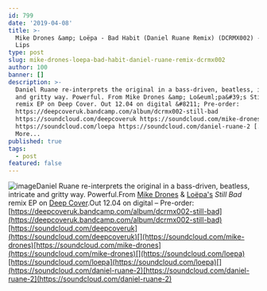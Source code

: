 ```yaml
---
id: 799
date: '2019-04-08'
title: >-
  Mike Drones &amp; Loëpa - Bad Habit (Daniel Ruane Remix) (DCRMX002) - Loose
  Lips
type: post
slug: mike-drones-loepa-bad-habit-daniel-ruane-remix-dcrmx002
author: 100
banner: []
description: >-
  Daniel Ruane re-interprets the original in a bass-driven, beatless, intricate
  and gritty way. Powerful. From Mike Drones &amp; Lo&euml;pa&#39;s Still Bad
  remix EP on Deep Cover. Out 12.04 on digital &#8211; Pre-order:
  https://deepcoveruk.bandcamp.com/album/dcrmx002-still-bad
  https://soundcloud.com/deepcoveruk https://soundcloud.com/mike-drones
  https://soundcloud.com/loepa https://soundcloud.com/daniel-ruane-2 [...]Read
  More...
published: true
tags:
  - post
featured: false
---
```

![image](../undefined)Daniel Ruane re-interprets the original in a bass-driven, beatless, intricate and gritty way. Powerful.From [Mike Drones](https://www.discogs.com/artist/4871335-Mike-Drones) & [Loëpa's](https://loepa.bandcamp.com/) _Still Bad_ remix EP on [Deep Cover](https://deepcoveruk.bandcamp.com).Out 12.04 on digital – Pre-order: [](https://deepcoveruk.bandcamp.com/album/dcrmx002-still-bad)[https://deepcoveruk.bandcamp.com/album/dcrmx002-still-bad](https://deepcoveruk.bandcamp.com/album/dcrmx002-still-bad)[https://soundcloud.com/deepcoveruk](https://soundcloud.com/deepcoveruk)[](https://soundcloud.com/mike-drones)[https://soundcloud.com/mike-drones](https://soundcloud.com/mike-drones)[](https://soundcloud.com/loepa)[https://soundcloud.com/loepa](https://soundcloud.com/loepa)[](https://soundcloud.com/daniel-ruane-2)[https://soundcloud.com/daniel-ruane-2](https://soundcloud.com/daniel-ruane-2)
